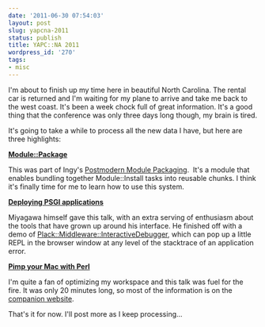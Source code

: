 ```yaml
---
date: '2011-06-30 07:54:03'
layout: post
slug: yapcna-2011
status: publish
title: YAPC::NA 2011
wordpress_id: '270'
tags:
- misc
---
```


I'm about to finish up my time here in beautiful North Carolina.  The rental car is returned and I'm waiting for my plane to arrive and take me back to the west coast.  It's been a week chock full of great information.  It's a good thing that the conference was only three days long though, my brain is tired.

It's going to take a while to process all the new data I have, but here are three highlights:

<a href="http://beta.metacpan.org/module/Module::Package"><strong>Module::Package</strong></a>

This was part of Ingy's <a href="http://www.yapc2011.us/yn2011/talk/3338">Postmodern Module Packaging</a>.  It's a module that enables bundling together Module::Install tasks into reusable chunks.  I think it's finally time for me to learn how to use this system.

<a href="http://www.yapc2011.us/yn2011/talk/3294"><strong>Deploying PSGI applications</strong></a>

Miyagawa himself gave this talk, with an extra serving of enthusiasm about the tools that have grown up around his interface.  He finished off with a demo of <a href="https://github.com/miyagawa/Plack-Middleware-InteractiveDebugger">Plack::Middleware::InteractiveDebugger</a>, which can pop up a little REPL in the browser window at any level of the stacktrace of an application error.

<a href="http://www.yapc2011.us/yn2011/talk/3305"><strong>Pimp your Mac with Perl</strong></a>

I'm quite a fan of optimizing my workspace and this talk was fuel for the fire.  It was only 20 minutes long, so most of the information is on the <a href="http://pimpyourmacwithperl.com/">companion website</a>.

That's it for now.  I'll post more as I keep processing...